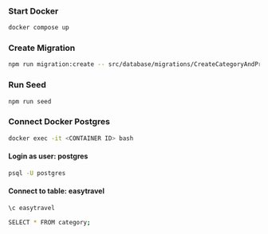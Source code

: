 ### Start Docker

```bash
docker compose up
```

### Create Migration

```bash
npm run migration:create -- src/database/migrations/CreateCategoryAndProduct
```

### Run Seed

```bash
npm run seed
```

### Connect Docker Postgres

```bash
docker exec -it <CONTAINER ID> bash
```

#### Login as user: postgres

```bash
psql -U postgres
```

#### Connect to table: easytravel

```bash
\c easytravel
```

```bash
SELECT * FROM category;
```
